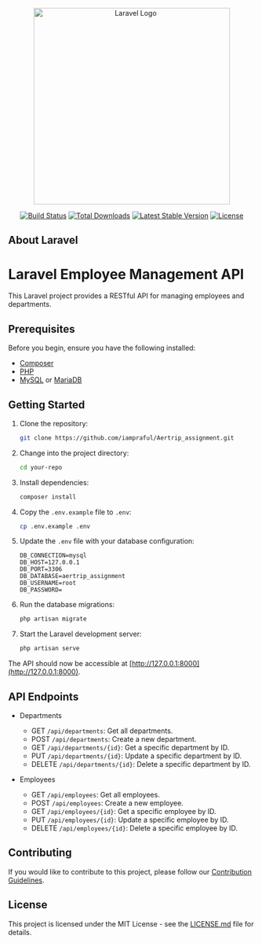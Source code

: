 <p align="center"><a href="https://laravel.com" target="_blank"><img src="https://raw.githubusercontent.com/laravel/art/master/logo-lockup/5%20SVG/2%20CMYK/1%20Full%20Color/laravel-logolockup-cmyk-red.svg" width="400" alt="Laravel Logo"></a></p>

<p align="center">
<a href="https://github.com/laravel/framework/actions"><img src="https://github.com/laravel/framework/workflows/tests/badge.svg" alt="Build Status"></a>
<a href="https://packagist.org/packages/laravel/framework"><img src="https://img.shields.io/packagist/dt/laravel/framework" alt="Total Downloads"></a>
<a href="https://packagist.org/packages/laravel/framework"><img src="https://img.shields.io/packagist/v/laravel/framework" alt="Latest Stable Version"></a>
<a href="https://packagist.org/packages/laravel/framework"><img src="https://img.shields.io/packagist/l/laravel/framework" alt="License"></a>
</p>

## About Laravel

# Laravel Employee Management API

This Laravel project provides a RESTful API for managing employees and departments.

## Prerequisites

Before you begin, ensure you have the following installed:

- [Composer](https://getcomposer.org/)
- [PHP](https://www.php.net/)
- [MySQL](https://www.mysql.com/) or [MariaDB](https://mariadb.org/)

## Getting Started

1. Clone the repository:

    ```bash
    git clone https://github.com/iampraful/Aertrip_assignment.git
    ```

2. Change into the project directory:

    ```bash
    cd your-repo
    ```

3. Install dependencies:

    ```bash
    composer install
    ```

4. Copy the `.env.example` file to `.env`:

    ```bash
    cp .env.example .env
    ```

5. Update the `.env` file with your database configuration:

    ```env
    DB_CONNECTION=mysql
    DB_HOST=127.0.0.1
    DB_PORT=3306
    DB_DATABASE=aertrip_assignment
    DB_USERNAME=root
    DB_PASSWORD=
    ```

6. Run the database migrations:

    ```bash
    php artisan migrate
    ```

7. Start the Laravel development server:

    ```bash
    php artisan serve
    ```

The API should now be accessible at [http://127.0.0.1:8000](http://127.0.0.1:8000).

## API Endpoints

- Departments
    - GET `/api/departments`: Get all departments.
    - POST `/api/departments`: Create a new department.
    - GET `/api/departments/{id}`: Get a specific department by ID.
    - PUT `/api/departments/{id}`: Update a specific department by ID.
    - DELETE `/api/departments/{id}`: Delete a specific department by ID.

- Employees
    - GET `/api/employees`: Get all employees.
    - POST `/api/employees`: Create a new employee.
    - GET `/api/employees/{id}`: Get a specific employee by ID.
    - PUT `/api/employees/{id}`: Update a specific employee by ID.
    - DELETE `/api/employees/{id}`: Delete a specific employee by ID.

## Contributing

If you would like to contribute to this project, please follow our [Contribution Guidelines](CONTRIBUTING.md).

## License

This project is licensed under the MIT License - see the [LICENSE.md](LICENSE.md) file for details.
